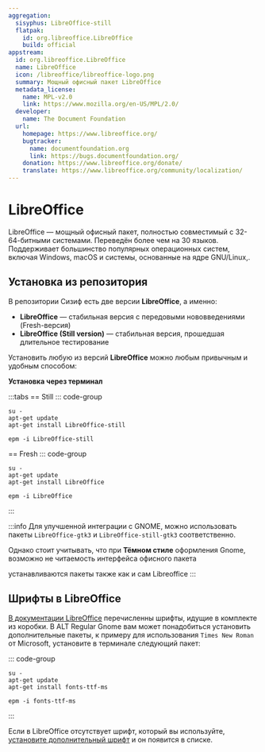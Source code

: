 ```yaml
---
aggregation:
  sisyphus: LibreOffice-still
  flatpak:
    id: org.libreoffice.LibreOffice
    build: official
appstream:
  id: org.libreoffice.LibreOffice
  name: LibreOffice
  icon: /libreoffice/libreoffice-logo.png
  summary: Мощный офисный пакет LibreOffice
  metadata_license:
    name: MPL-v2.0
    link: https://www.mozilla.org/en-US/MPL/2.0/
  developer:
    name: The Document Foundation
  url:
    homepage: https://www.libreoffice.org/
    bugtracker:
      name: documentfoundation.org
      link: https://bugs.documentfoundation.org/
    donation: https://www.libreoffice.org/donate/
    translate: https://www.libreoffice.org/community/localization/
---
```


# LibreOffice

LibreOffice — мощный офисный пакет, полностью совместимый с 32-64-битными системами. Переведён более чем на 30 языков. Поддерживает большинство популярных операционных систем, включая Windows, macOS и системы, основанные на ядре GNU/Linux,.

## Установка из репозитория

В репозитории Сизиф есть две версии **LibreOffice**, а именно:

- **LibreOffice** — стабильная версия с передовыми нововведениями (Fresh-версия)
- **LibreOffice (Still version)** — стабильная версия, прошедшая длительное тестирование

Установить любую из версий **LibreOffice** можно любым привычным и удобным способом:

**Установка через терминал**

:::tabs
== Still
::: code-group

```shell[apt-get]
su -
apt-get update
apt-get install LibreOffice-still
```

```shell[epm]
epm -i LibreOffice-still
```

== Fresh
::: code-group

```shell[apt-get]
su -
apt-get update
apt-get install LibreOffice
```

```shell[epm]
epm -i LibreOffice
```

:::

:::info
Для улучшенной интеграции с GNOME, можно использовать пакеты `LibreOffice-gtk3` и `LibreOffice-still-gtk3` соответственно.

Однако стоит учитывать, что при **Тёмном стиле** оформления Gnome, возможно не читаемость интерфейса офисного пакета

устанавливаются пакеты также как и сам Libreoffice
:::

<!--@include: @apps/_parts/install/content-flatpak.md-->

## Шрифты в LibreOffice

[В документации LibreOffice](https://wiki.documentfoundation.org/Fonts) перечисленны шрифты, идущие в комплекте из коробки. В ALT Regular Gnome вам может понадобиться установить дополнительные пакеты, к примеру для использования `Times New Roman` от Microsoft, установите в терминале следующий пакет:

::: code-group

```shell[apt-get]
su -
apt-get update
apt-get install fonts-ttf-ms
```

```shell[epm]
epm -i fonts-ttf-ms
```

:::

Если в LibreOffice отсутствует шрифт, который вы используйте, [установите дополнительный шрифт](/add-fonts) и он появится в списке.
